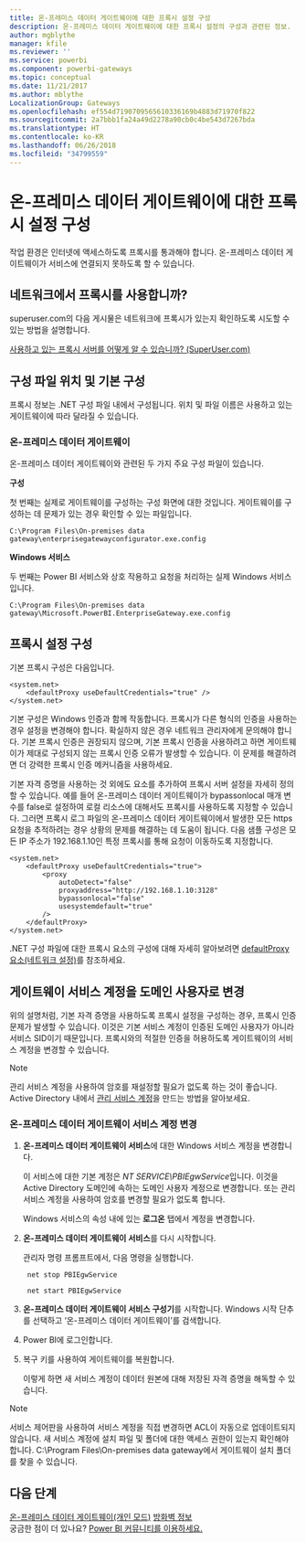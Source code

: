 ```yaml
---
title: 온-프레미스 데이터 게이트웨이에 대한 프록시 설정 구성
description: 온-프레미스 데이터 게이트웨이에 대한 프록시 설정의 구성과 관련된 정보.
author: mgblythe
manager: kfile
ms.reviewer: ''
ms.service: powerbi
ms.component: powerbi-gateways
ms.topic: conceptual
ms.date: 11/21/2017
ms.author: mblythe
LocalizationGroup: Gateways
ms.openlocfilehash: ef554d7190709565610336169b4883d71970f822
ms.sourcegitcommit: 2a7bbb1fa24a49d2278a90cb0c4be543d7267bda
ms.translationtype: HT
ms.contentlocale: ko-KR
ms.lasthandoff: 06/26/2018
ms.locfileid: "34799559"
---
```

# <a name="configuring-proxy-settings-for-the-on-premises-data-gateway"></a>온-프레미스 데이터 게이트웨이에 대한 프록시 설정 구성
작업 환경은 인터넷에 액세스하도록 프록시를 통과해야 합니다. 온-프레미스 데이터 게이트웨이가 서비스에 연결되지 못하도록 할 수 있습니다.

## <a name="does-your-network-use-a-proxy"></a>네트워크에서 프록시를 사용합니까?
superuser.com의 다음 게시물은 네트워크에 프록시가 있는지 확인하도록 시도할 수 있는 방법을 설명합니다.

[사용하고 있는 프록시 서버를 어떻게 알 수 있습니까? (SuperUser.com)](https://superuser.com/questions/346372/how-do-i-know-what-proxy-server-im-using)

## <a name="configuration-file-location-and-default-configuration"></a>구성 파일 위치 및 기본 구성
프록시 정보는 .NET 구성 파일 내에서 구성됩니다. 위치 및 파일 이름은 사용하고 있는 게이트웨이에 따라 달라질 수 있습니다.

### <a name="on-premises-data-gateway"></a>온-프레미스 데이터 게이트웨이
온-프레미스 데이터 게이트웨이와 관련된 두 가지 주요 구성 파일이 있습니다.

**구성**

첫 번째는 실제로 게이트웨이를 구성하는 구성 화면에 대한 것입니다. 게이트웨이를 구성하는 데 문제가 있는 경우 확인할 수 있는 파일입니다.

    C:\Program Files\On-premises data gateway\enterprisegatewayconfigurator.exe.config

**Windows 서비스**

두 번째는 Power BI 서비스와 상호 작용하고 요청을 처리하는 실제 Windows 서비스입니다.

    C:\Program Files\On-premises data gateway\Microsoft.PowerBI.EnterpriseGateway.exe.config

## <a name="configuring-proxy-settings"></a>프록시 설정 구성
기본 프록시 구성은 다음입니다.

    <system.net>
        <defaultProxy useDefaultCredentials="true" />
    </system.net>

기본 구성은 Windows 인증과 함께 작동합니다. 프록시가 다른 형식의 인증을 사용하는 경우 설정을 변경해야 합니다. 확실하지 않은 경우 네트워크 관리자에게 문의해야 합니다. 기본 프록시 인증은 권장되지 않으며, 기본 프록시 인증을 사용하려고 하면 게이트웨이가 제대로 구성되지 않는 프록시 인증 오류가 발생할 수 있습니다. 이 문제를 해결하려면 더 강력한 프록시 인증 메커니즘을 사용하세요.

기본 자격 증명을 사용하는 것 외에도 <proxy> 요소를 추가하여 프록시 서버 설정을 자세히 정의할 수 있습니다. 예를 들어 온-프레미스 데이터 게이트웨이가 bypassonlocal 매개 변수를 false로 설정하여 로컬 리소스에 대해서도 프록시를 사용하도록 지정할 수 있습니다. 그러면 프록시 로그 파일의 온-프레미스 데이터 게이트웨이에서 발생한 모든 https 요청을 추적하려는 경우 상황의 문제를 해결하는 데 도움이 됩니다. 다음 샘플 구성은 모든 IP 주소가 192.168.1.10인 특정 프록시를 통해 요청이 이동하도록 지정합니다.

    <system.net>
        <defaultProxy useDefaultCredentials="true">
            <proxy  
                autoDetect="false"  
                proxyaddress="http://192.168.1.10:3128"  
                bypassonlocal="false"  
                usesystemdefault="true"
            />  
        </defaultProxy>
    </system.net>

.NET 구성 파일에 대한 프록시 요소의 구성에 대해 자세히 알아보려면 [defaultProxy 요소(네트워크 설정)](https://msdn.microsoft.com/library/kd3cf2ex.aspx)를 참조하세요.

## <a name="changing-the-gateway-service-account-to-a-domain-user"></a>게이트웨이 서비스 계정을 도메인 사용자로 변경
위의 설명처럼, 기본 자격 증명을 사용하도록 프록시 설정을 구성하는 경우, 프록시 인증 문제가 발생할 수 있습니다. 이것은 기본 서비스 계정이 인증된 도메인 사용자가 아니라 서비스 SID이기 때문입니다. 프록시와의 적절한 인증을 허용하도록 게이트웨이의 서비스 계정을 변경할 수 있습니다.

> [!NOTE]
> 관리 서비스 계정을 사용하여 암호를 재설정할 필요가 없도록 하는 것이 좋습니다. Active Directory 내에서 [관리 서비스 계정](https://technet.microsoft.com/library/dd548356.aspx)을 만드는 방법을 알아보세요.
> 
> 

### <a name="change-the-on-premises-data-gateway-service-account"></a>온-프레미스 데이터 게이트웨이 서비스 계정 변경
1. **온-프레미스 데이터 게이트웨이 서비스**에 대한 Windows 서비스 계정을 변경합니다.
   
    이 서비스에 대한 기본 계정은 *NT SERVICE\PBIEgwService*입니다. 이것을 Active Directory 도메인에 속하는 도메인 사용자 계정으로 변경합니다. 또는 관리 서비스 계정을 사용하여 암호를 변경할 필요가 없도록 합니다.
   
    Windows 서비스의 속성 내에 있는 **로그온** 탭에서 계정을 변경합니다.
2. **온-프레미스 데이터 게이트웨이 서비스**를 다시 시작합니다.
   
    관리자 명령 프롬프트에서, 다음 명령을 실행합니다.
   
        net stop PBIEgwService
   
        net start PBIEgwService
3. **온-프레미스 데이터 게이트웨이 서비스 구성기**를 시작합니다. Windows 시작 단추를 선택하고 ‘온-프레미스 데이터 게이트웨이’를 검색합니다.
4. Power BI에 로그인합니다.
5. 복구 키를 사용하여 게이트웨이를 복원합니다.
   
    이렇게 하면 새 서비스 계정이 데이터 원본에 대해 저장된 자격 증명을 해독할 수 있습니다.
    
> [!NOTE]
> 서비스 제어판을 사용하여 서비스 계정을 직접 변경하면 ACL이 자동으로 업데이트되지 않습니다. 새 서비스 계정에 설치 파일 및 폴더에 대한 액세스 권한이 있는지 확인해야 합니다. C:\Program Files\On-premises data gateway에서 게이트웨이 설치 폴더를 찾을 수 있습니다. 
> 

## <a name="next-steps"></a>다음 단계
[온-프레미스 데이터 게이트웨이(개인 모드)](service-gateway-personal-mode.md)
[방화벽 정보](service-gateway-onprem-tshoot.md#firewall-or-proxy)  
궁금한 점이 더 있나요? [Power BI 커뮤니티를 이용하세요.](http://community.powerbi.com/)

